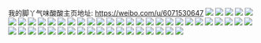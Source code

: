 我的脚丫气味酸酸主页地址: https://weibo.com/u/6071530647 
![](https://wx4.sinaimg.cn/mw2000/006CTwtFgy1h80c0mu8jxj30u0140ac7.jpg) 
![](https://wx4.sinaimg.cn/mw2000/006CTwtFgy1h80c0n8drhj30u0140wgq.jpg) 
![](https://wx4.sinaimg.cn/mw2000/006CTwtFgy1h80c0nund0j30u00u044u.jpg) 
![](https://wx4.sinaimg.cn/mw2000/006CTwtFgy1h80c0oa2lhj30u0140ju8.jpg) 
![](https://wx4.sinaimg.cn/mw2000/006CTwtFgy1h80c0om5q9j30u0140768.jpg) 
![](https://wx4.sinaimg.cn/mw2000/006CTwtFgy1h7yb8ux870j32dc35s4qq.jpg) 
![](https://wx4.sinaimg.cn/mw2000/006CTwtFgy1h7yb8s48wwj32dc35snpf.jpg) 
![](https://wx4.sinaimg.cn/mw2000/006CTwtFgy1h7yb92j5fpj30wr1z0kb0.jpg) 
![](https://wx4.sinaimg.cn/mw2000/006CTwtFgy1h7yb8y89foj32dc35se82.jpg) 
![](https://wx4.sinaimg.cn/mw2000/006CTwtFgy1h7yb91gylrj32dc35s4qq.jpg) 
![](https://wx4.sinaimg.cn/mw2000/006CTwtFgy1h7ybewdn6aj30wr090ta9.jpg) 
![](https://wx4.sinaimg.cn/mw2000/006CTwtFgy1h6rwchc0eqj31tu2ftb2a.jpg) 
![](https://wx4.sinaimg.cn/mw2000/006CTwtFgy1h6rwcdu59oj32212qpkjm.jpg) 
![](https://wx4.sinaimg.cn/mw2000/006CTwtFgy1h6rwcoltorj32c02c04qq.jpg) 
![](https://wx4.sinaimg.cn/mw2000/006CTwtFgy1h6rwclg9tnj32db35s1kz.jpg) 
![](https://wx4.sinaimg.cn/mw2000/006CTwtFgy1h6rwcm6h1kj30zg0zgk0c.jpg) 
![](https://wx4.sinaimg.cn/mw2000/006CTwtFgy1h6rwcsnaxkj31yu2mgait.jpg) 
![](https://wx4.sinaimg.cn/mw2000/006CTwtFgy1h6rwcymqrsj32db35se82.jpg) 
![](https://wx4.sinaimg.cn/mw2000/006CTwtFgy1h6rwcvti0tj32db35sgw3.jpg) 
![](https://wx4.sinaimg.cn/mw2000/006CTwtFgy1h6q0xbkmrjj30u0140wnq.jpg) 
![](https://wx4.sinaimg.cn/mw2000/006CTwtFgy1h6q0xckw8jj30u0140wl7.jpg) 
![](https://wx4.sinaimg.cn/mw2000/006CTwtFgy1h6q0xdttj5j30u0140q7y.jpg) 
![](https://wx4.sinaimg.cn/mw2000/006CTwtFgy1h6q0xabbf6j30u00u0wj9.jpg) 
![](https://wx4.sinaimg.cn/mw2000/006CTwtFgy1h6pkr616koj30wr0pbjux.jpg) 
![](https://wx4.sinaimg.cn/mw2000/006CTwtFly1h6j0cjj2lrj30u0140acx.jpg) 
![](https://wx4.sinaimg.cn/mw2000/006CTwtFly1h6j0ckwjt5j30u00u0gqr.jpg) 
![](https://wx4.sinaimg.cn/mw2000/006CTwtFly1h6j0conbe9j30u00u0q8c.jpg) 
![](https://wx4.sinaimg.cn/mw2000/006CTwtFly1h6j0cp22xaj30u00u00sz.jpg) 
![](https://wx4.sinaimg.cn/mw2000/006CTwtFly1h6j0cncwelj30u00u077w.jpg) 
![](https://wx4.sinaimg.cn/mw2000/006CTwtFly1h6j0cq6aonj30u0140jzq.jpg) 
![](https://wx4.sinaimg.cn/mw2000/006CTwtFly1h6j0ciqp72j30u00u0gop.jpg) 
![](https://wx4.sinaimg.cn/mw2000/006CTwtFly1h6j0crsr5oj30u00u03z6.jpg) 
![](https://wx4.sinaimg.cn/mw2000/006CTwtFly1h6j0cr284jj30u00u0754.jpg) 
![](https://wx4.sinaimg.cn/mw2000/006CTwtFly1h6e558lelej30u0140n6r.jpg) 
![](https://wx4.sinaimg.cn/mw2000/006CTwtFly1h6e557zor5j30u014078q.jpg) 
![](https://wx4.sinaimg.cn/mw2000/006CTwtFly1h6e55ae8jtj30u0140q7m.jpg) 
![](https://wx4.sinaimg.cn/mw2000/006CTwtFly1h6e5573aa7j30u0140wj4.jpg) 
![](https://wx4.sinaimg.cn/mw2000/006CTwtFly1h6e557hjtoj30u0140jvs.jpg) 
![](https://wx4.sinaimg.cn/mw2000/006CTwtFly1h6e55av11fj30u00u00y8.jpg) 
![](https://wx4.sinaimg.cn/mw2000/006CTwtFly1h6e55c7nw9j30qw16fdlz.jpg) 
![](https://wx4.sinaimg.cn/mw2000/006CTwtFly1h6e55copssj30u00u0thh.jpg) 
![](https://wx4.sinaimg.cn/mw2000/006CTwtFly1h6e55dydd6j30u0140q69.jpg) 
![](https://wx4.sinaimg.cn/mw2000/006CTwtFly1h6e55f1bqvj30u0140go6.jpg) 
![](https://wx4.sinaimg.cn/mw2000/006CTwtFly1h6ce3tspmjj326y2x9k5c.jpg) 
![](https://wx4.sinaimg.cn/mw2000/006CTwtFly1h6ce3wfymfj326f2wkk3r.jpg) 
![](https://wx4.sinaimg.cn/mw2000/006CTwtFly1h6ce3ybfiuj31vv2ihkjl.jpg) 
![](https://wx4.sinaimg.cn/mw2000/006CTwtFly1h6ce3r1m0dj329i30pe82.jpg) 
![](https://wx4.sinaimg.cn/mw2000/006CTwtFly1h6ce40eyr2j32402404qp.jpg) 
